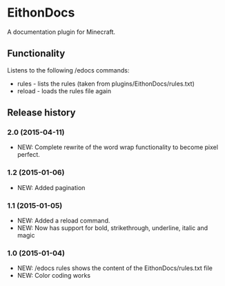 # EithonDocs

A documentation plugin for Minecraft.

## Functionality

Listens to the following /edocs commands:

* rules - lists the rules (taken from plugins/EithonDocs/rules.txt)
* reload - loads the rules file again

## Release history

### 2.0 (2015-04-11)

* NEW: Complete rewrite of the word wrap functionality to become pixel perfect.

### 1.2 (2015-01-06)

* NEW: Added pagination

### 1.1 (2015-01-05)

* NEW: Added a reload command.
* NEW: Now has support for bold, strikethrough, underline, italic and magic

### 1.0 (2015-01-04)

* NEW: /edocs rules shows the content of the EithonDocs/rules.txt file
* NEW: Color coding works
